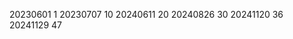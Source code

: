 20230601       1
20230707       10
20240611       20
20240826       30
20241120       36
20241129       47
